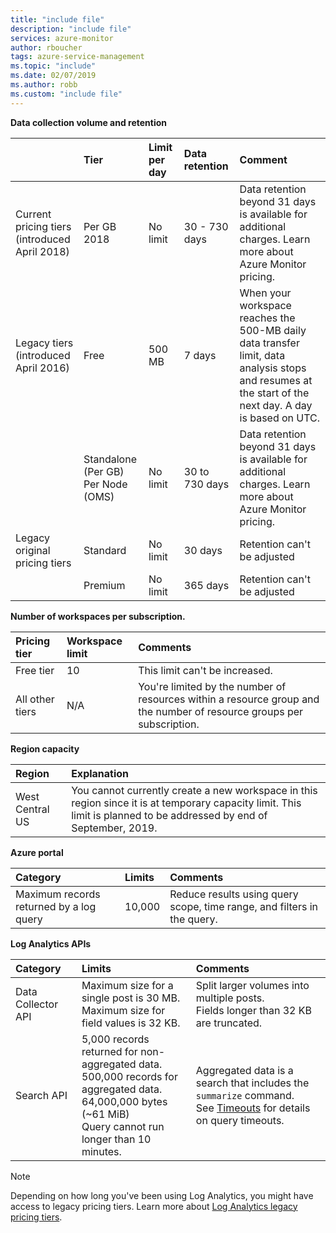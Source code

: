 ```yaml
---
title: "include file" 
description: "include file" 
services: azure-monitor
author: rboucher
tags: azure-service-management
ms.topic: "include"
ms.date: 02/07/2019
ms.author: robb
ms.custom: "include file"
---
```



**Data collection volume and retention** 


|    | Tier | Limit per day | Data retention | Comment |
|:---|:---|:---|:---|:---|
| Current pricing tiers<br>(introduced April 2018) | Per GB 2018 | No limit | 30 - 730 days | Data retention beyond 31 days is available for additional charges. Learn more about Azure Monitor pricing. |
| Legacy tiers<br>(introduced April 2016) | Free | 500 MB | 7 days | When your workspace reaches the 500-MB daily data transfer limit, data analysis stops and resumes at the start of the next day. A day is based on UTC. |
| | Standalone (Per GB)<br>Per Node (OMS) | No limit | 30 to 730 days | Data retention beyond 31 days is available for additional charges. Learn more about Azure Monitor pricing. |
| Legacy original pricing tiers | Standard| No limit | 30 days  | Retention can't be adjusted |
| | Premium | No limit | 365 days  | Retention can't be adjusted |

**Number of workspaces per subscription.**

| Pricing tier    | Workspace limit | Comments
|:---|:---|:---|
| Free tier  | 10 | This limit can't be increased. |
| All other tiers | N/A | You're limited by the number of resources within a resource group and the number of resource groups per subscription. | 

**Region capacity**

| Region | Explanation |
|:---|:---|
| West Central US | You cannot currently create a new workspace in this region since it is at temporary capacity limit. This limit is planned to be addressed by end of September, 2019. |

**Azure portal**

| Category | Limits | Comments |
|:---|:---|:---|
| Maximum records returned by a log query | 10,000 | Reduce results using query scope, time range, and filters in the query. |

**Log Analytics APIs**

| Category | Limits | Comments |
|:---|:---|:---|
| Data Collector API | Maximum size for a single post is 30 MB.<br>Maximum size for field values is 32 KB. | Split larger volumes into multiple posts.<br>Fields longer than 32 KB are truncated. |
| Search API | 5,000 records returned for non-aggregated data.<br>500,000 records for aggregated data.<br>64,000,000 bytes (~61 MiB)<br>Query cannot run longer than 10 minutes. | Aggregated data is a search that includes the `summarize` command.<br>See [Timeouts](https://dev.loganalytics.io/documentation/Using-the-API/Timeouts) for details on query timeouts.  |


>[!NOTE]
>Depending on how long you've been using Log Analytics, you might have access to legacy pricing tiers. Learn more about [Log Analytics legacy pricing tiers](https://docs.microsoft.com/azure/azure-monitor/platform/manage-cost-storage#legacy-pricing-tiers). 